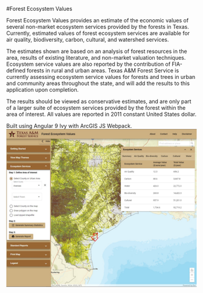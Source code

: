 #Forest Ecosystem Values

Forest Ecosystem Values provides an estimate of the economic values of several non-market ecosystem services provided by the forests in Texas. Currently, estimated values of forest ecosystem services are available for air quality, biodiversity, carbon, cultural, and watershed services. 
 
The estimates shown are based on an analysis of forest resources in the area, results of existing literature, and non-market valuation techniques. Ecosystem service values are also reported by the contribution of FIA-defined forests in rural and urban areas. Texas A&M Forest Service is currently assessing ecosystem service values for forests and trees in urban and community areas throughout the state, and will add the results to this application upon completion. 
 
The results should be viewed as conservative estimates, and are only part of a larger suite of ecosystem services provided by the forest within the area of interest. All values are reported in 2011 constant United States dollar. 

Built using Angular 9 Ivy with ArcGIS JS Webpack.
![CoverImage](CoverImage.jpg)
